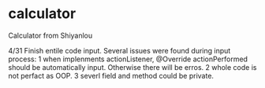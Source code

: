 # calculator
Calculator from Shiyanlou

4/31 Finish entile code input. Several issues were found during input process:
1 when implenments actionListener, @Override actionPerformed should be automatically input. Otherwise there will be erros.
2 whole code is not perfact as OOP. 
3 severl field and method could be private.
